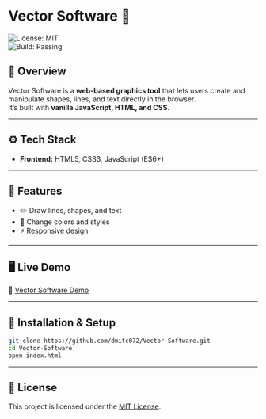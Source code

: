 # Vector Software 🎨
![License: MIT](https://img.shields.io/badge/License-MIT-green.svg)  
![Build: Passing](https://img.shields.io/badge/Build-Passing-brightgreen.svg)  

## 📌 Overview
Vector Software is a **web-based graphics tool** that lets users create and manipulate shapes, lines, and text directly in the browser.  
It’s built with **vanilla JavaScript, HTML, and CSS**.

---

## ⚙️ Tech Stack
- **Frontend:** HTML5, CSS3, JavaScript (ES6+)

---

## 🚀 Features
- ✏️ Draw lines, shapes, and text  
- 🎨 Change colors and styles  
- ⚡ Responsive design  

---

## 🖥️ Live Demo
🔗 [Vector Software Demo](https://dmitc072.github.io/Vector-Software/)  

---

## 📂 Installation & Setup
```bash
git clone https://github.com/dmitc072/Vector-Software.git
cd Vector-Software
open index.html
```
---

## 📄 License
This project is licensed under the [MIT License](https://github.com/dmitc072/Vector-Software/blob/main/LICENSE).
